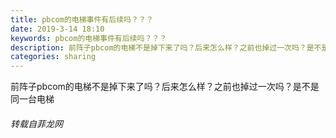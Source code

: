 ```yaml
---
title: pbcom的电梯事件有后续吗？？？
date: 2019-3-14 18:10
keywords: pbcom的电梯事件有后续吗？？？
description: 前阵子pbcom的电梯不是掉下来了吗？后来怎么样？之前也掉过一次吗？是不是同一台电梯
categories: sharing
---
```

<td class="t_f" id="postmessage_3225233">

前阵子pbcom的电梯不是掉下来了吗？后来怎么样？之前也掉过一次吗？是不是同一台电梯</td>
###### 转载自菲龙网
